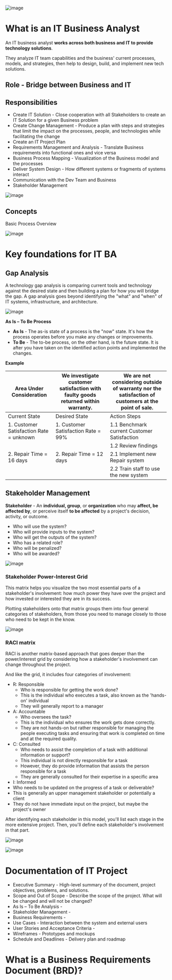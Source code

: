 ![image](https://github.com/pirocorp/IT-Business-Analysis/assets/34960418/26e4d342-847b-4e5b-a9a4-b78cd4caf500)

# What is an IT Business Analyst

An IT business analyst **works across both business and IT to provide technology solutions**.

They analyze IT team capabilities and the business' current processes, models, and strategies, then help to design, build, and implement new tech solutions.

## Role - Bridge between Business and IT

## Responsibilities  

- Create IT Solution - Close cooperation with all Stakeholders to create an IT Solution for a given Business problem
- Create Change Management - Produce a plan with steps and strategies that limit the impact on the processes, people, and technologies while facilitating the change
- Create an IT Project Plan
- Requirements Management and Analysis - Translate Business requirements into functional ones and vice versa
- Business Process Mapping - Visualization of the Business model and the processes
- Deliver System Design - How different systems or fragments of systems interact 
- Communication with the Dev Team and Business
- Stakeholder Management

![image](https://github.com/pirocorp/IT-Business-Analysis/assets/34960418/9b2b3b1a-ed0a-4914-8772-8c4614db2db2)

## Concepts

Basic Process Overview

![image](https://github.com/pirocorp/IT-Business-Analysis/assets/34960418/3762762f-e159-411d-b941-e646fe19f547)

# Key foundations for IT BA

## Gap Analysis

A technology gap analysis is comparing current tools and technology against the desired state and then building a plan for how you will bridge the gap. A gap analysis goes beyond identifying the "what" and "when" of IT systems, infrastructure, and architecture.

![image](https://github.com/pirocorp/IT-Business-Analysis/assets/34960418/3a97e091-1334-4608-8fcc-4a3389c28057)

**As Is – To Be Process**

- **As Is** - The as-is state of a process is the "now" state. It's how the process operates before you make any changes or improvements.
- **To Be** - The to-be process, on the other hand, is the future state. It is after you have taken on the identified action points and implemented the changes.

**Example**

| Area Under Consideration                | We investigate customer satisfaction with faulty goods returned within warranty.  |      We are not considering outside of warranty nor the satisfaction of customers at the point of sale.                                       |
|-----------------------------------------|------------------------------------------------------------------------------------------------------------------------------------------------------------------------------------------|---------------------------------------------|
| Current State                           | Desired State                                                                                                                                                                            | Action Steps                                |
| 1. Customer Satisfaction Rate = unknown | 1. Customer Satisfaction Rate = 99%                                                                                                                                                      | 1.1 Benchmark current Customer Satisfaction |
|                                         |                                                                                                                                                                                          | 1.2 Review findings                         |
| 2. Repair Time = 16 days                | 2. Repair Time = 12 days                                                                                                                                                                 | 2.1 Implement new Repair system             |
|                                         |                                                                                                                                                                                          | 2.2 Train staff to use the new system       |


## Stakeholder Management

**Stakeholder** - An **individual, group**, or **organization** who may **affect, be affected by**, or perceive itself **to be affected** by a project's decision, activity, or outcome.

- Who will use the system?
- Who will provide inputs to the system?
- Who will get the outputs of the system?
- Who has a related role?
- Who will be penalized?
- Who will be awarded?
  
![image](https://github.com/pirocorp/IT-Business-Analysis/assets/34960418/cb8b5a53-0713-449c-ade7-da17aa3c8703)

### Stakeholder Power-Interest Grid

This matrix helps you visualize the two most essential parts of a stakeholder's involvement: how much power they have over the project and how invested or interested they are in its success.

Plotting stakeholders onto that matrix groups them into four general categories of stakeholders, from those you need to manage closely to those who need to be kept in the know.

![image](https://github.com/pirocorp/IT-Business-Analysis/assets/34960418/2ab73f54-8e24-4d81-a291-9c4404a82a4b)

### RACI matrix

RACI is another matrix-based approach that goes deeper than the power/interest grid by considering how a stakeholder's involvement can change throughout the project.

And like the grid, it includes four categories of involvement:

- R: Responsible
  - Who is responsible for getting the work done?
  - This is the individual who executes a task, also known as the 'hands-on' individual
  - They will generally report to a manager
- A: Accountable
  - Who oversees the task?
  - This is the individual who ensures the work gets done correctly.
  - They are not hands-on but rather responsible for managing the people executing tasks and ensuring that work is completed on time and at the required quality.
- C: Consulted
  - Who needs to assist the completion of a task with additional information or support?
  - This individual is not directly responsible for a task
  - However, they do provide information that assists the person responsible for a task
  - They are generally consulted for their expertise in a specific area
 - I: Informed
  - Who needs to be updated on the progress of a task or deliverable?
  - This is generally an upper management stakeholder or potentially a client
  - They do not have immediate input on the project, but maybe the project's owner

After identifying each stakeholder in this model, you'll list each stage in the more extensive project. Then, you'll define each stakeholder's involvement in that part.

![image](https://github.com/pirocorp/IT-Business-Analysis/assets/34960418/3e422967-471c-421e-8e49-6c0a9eb8af09)

![image](https://github.com/pirocorp/IT-Business-Analysis/assets/34960418/9fa1bd38-0e02-45ad-9ae8-ebb4a466c51b)

# Documentation of IT Project

- Executive Summary - High-level summary of the document, project objectives, problems, and solutions.
- Scope and Out of Scope - Describe the scope of the project. What will be changed and will not be changed?
- As Is – To Be Analysis - 
- Stakeholder Management - 
- Business Requirements - 
- Use Cases - Interaction between the system and external users
- User Stories and Acceptance Criteria -
- Wireframes - Prototypes and mockups
- Schedule and Deadlines - Delivery plan and roadmap

# What is a Business Requirements Document (BRD)?
